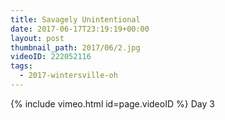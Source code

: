 ```yaml
---
title: Savagely Unintentional
date: 2017-06-17T23:19:19+00:00
layout: post
thumbnail_path: 2017/06/2.jpg
videoID: 222052116
tags:
  - 2017-wintersville-oh
---
```

{% include vimeo.html id=page.videoID %}
Day 3